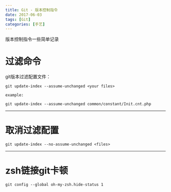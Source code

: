 ```yaml
---
title: Git - 版本控制指令
date: 2017-06-03 
tags: [Git]
categories: [手艺]
---
```


版本控制指令一些简单记录

<!--more-->

# 过滤命令
git版本过滤配置文件：


```
git update-index --assume-unchanged <your files>

example:

git update-index --assume-unchanged common/constant/Init.cnt.php
```


---

# 取消过滤配置
```
git update-index --no-assume-unchanged <files>

```



---

# zsh链接git卡顿
```
git config --global oh-my-zsh.hide-status 1
```


